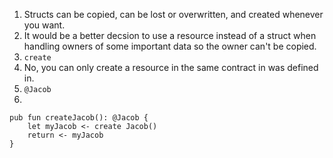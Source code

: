 1. Structs can be copied, can be lost or overwritten, and created whenever you want.
2. It would be a better decsion to use a resource instead of a struct when handling owners of some important data so the owner can't be copied.
3. `create`
4. No, you can only create a resource in the same contract in was defined in.
5. `@Jacob`
6. 
```
pub fun createJacob(): @Jacob {
    let myJacob <- create Jacob()
    return <- myJacob
}
```